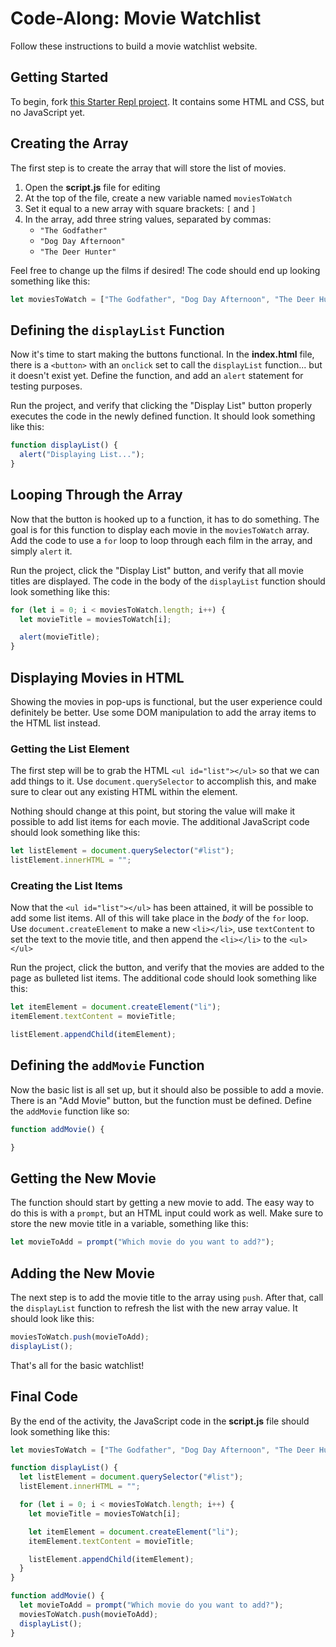 # Code-Along: Movie Watchlist
Follow these instructions to build a movie watchlist website.

## Getting Started
To begin, fork [this Starter Repl project](https://replit.com/@HylandOutreach/Watchlist#index.html). It contains some HTML and CSS, but no JavaScript yet.

## Creating the Array
The first step is to create the array that will store the list of movies.

1. Open the **script.js** file for editing
1. At the top of the file, create a new variable named `moviesToWatch`
1. Set it equal to a new array with square brackets: `[` and `]`
1. In the array, add three string values, separated by commas:  
    - `"The Godfather"`
    - `"Dog Day Afternoon"`
    - `"The Deer Hunter"`

Feel free to change up the films if desired! The code should end up looking something like this:

```js
let moviesToWatch = ["The Godfather", "Dog Day Afternoon", "The Deer Hunter"];
```

## Defining the `displayList` Function
Now it's time to start making the buttons functional. In the **index.html** file, there is a `<button>` with an `onclick` set to call the `displayList` function... but it doesn't exist yet. Define the function, and add an `alert` statement for testing purposes.

Run the project, and verify that clicking the "Display List" button properly executes the code in the newly defined function. It should look something like this:

```js
function displayList() {
  alert("Displaying List...");
}
```

## Looping Through the Array
Now that the button is hooked up to a function, it has to do something. The goal is for this function to display each movie in the `moviesToWatch` array. Add the code to use a `for` loop to loop through each film in the array, and simply `alert` it.

Run the project, click the "Display List" button, and verify that all movie titles are displayed. The code in the body of the `displayList` function should look something like this:

```js
for (let i = 0; i < moviesToWatch.length; i++) {
  let movieTitle = moviesToWatch[i];

  alert(movieTitle);
}
```

## Displaying Movies in HTML
Showing the movies in pop-ups is functional, but the user experience could definitely be better. Use some DOM manipulation to add the array items to the HTML list instead.

### Getting the List Element
The first step will be to grab the HTML `<ul id="list"></ul>` so that we can add things to it. Use `document.querySelector` to accomplish this, and make sure to clear out any existing HTML within the element.

Nothing should change at this point, but storing the value will make it possible to add list items for each movie. The additional JavaScript code should look something like this: 

```js
let listElement = document.querySelector("#list");
listElement.innerHTML = "";
```

### Creating the List Items
Now that the `<ul id="list"></ul>` has been attained, it will be possible to add some list items. All of this will take place in the _body_ of the `for` loop. Use `document.createElement` to make a new `<li></li>`, use `textContent` to set the text to the movie title, and then append the `<li></li>` to the `<ul></ul>`

Run the project, click the button, and verify that the movies are added to the page as bulleted list items. The additional code should look something like this:

```js
let itemElement = document.createElement("li");
itemElement.textContent = movieTitle;

listElement.appendChild(itemElement);
```

## Defining the `addMovie` Function
Now the basic list is all set up, but it should also be possible to add a movie. There is an "Add Movie" button, but the function must be defined. Define the `addMovie` function like so:

```js
function addMovie() {

}
```

## Getting the New Movie
The function should start by getting a new movie to add. The easy way to do this is with a `prompt`, but an HTML input could work as well. Make sure to store the new movie title in a variable, something like this:

```js
let movieToAdd = prompt("Which movie do you want to add?");
```

## Adding the New Movie
The next step is to add the movie title to the array using `push`. After that, call the `displayList` function to refresh the list with the new array value. It should look like this:

```js
moviesToWatch.push(movieToAdd);
displayList();
```

That's all for the basic watchlist!

## Final Code
By the end of the activity, the JavaScript code in the **script.js** file should look something like this:

```js
let moviesToWatch = ["The Godfather", "Dog Day Afternoon", "The Deer Hunter"];

function displayList() {
  let listElement = document.querySelector("#list");
  listElement.innerHTML = "";

  for (let i = 0; i < moviesToWatch.length; i++) {
    let movieTitle = moviesToWatch[i];

    let itemElement = document.createElement("li");
    itemElement.textContent = movieTitle;

    listElement.appendChild(itemElement);
  }
}

function addMovie() {
  let movieToAdd = prompt("Which movie do you want to add?");
  moviesToWatch.push(movieToAdd);
  displayList();
}
```
